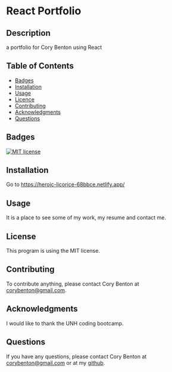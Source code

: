 # React Portfolio

## Description

a portfolio for Cory Benton using React

## Table of Contents

- [Badges](#badges)
- [Installation](#installation)
- [Usage](#usage)
- [Licence](#license)
- [Contributing](#contributing)
- [Acknowledgments](#acknowledgments)
- [Questions](#questions)

## Badges

[![MIT license](https://img.shields.io/badge/License-MIT-blue.svg)](https://lbesson.mit-license.org/)

## Installation

Go to https://heroic-licorice-68bbce.netlify.app/

## Usage

It is a place to see some of my work, my resume and contact me.

## License

This program is using the MIT license.

## Contributing

To contribute anything, please contact Cory Benton at corybenton@gmail.com.

## Acknowledgments

I would like to thank the UNH coding bootcamp.

## Questions

If you have any questions, please contact Cory Benton at corybenton@gmail.com
or at my [github](https://github.com/corybenton).
